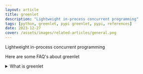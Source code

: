 ```yaml
---
layout: article
title: greenlet
description: "Lightweight in-process concurrent programming"
tags: [python, greenlet, pypi greenlet, pypi, references]
date: 2023-12-27
cover: /assets/images/related-articles/general.png
---
```


Lightweight in-process concurrent programming

Here are some FAQ's about greenlet
<details>
<summary>What is greenlet</summary>
Lightweight in-process concurrent programming
</details>
